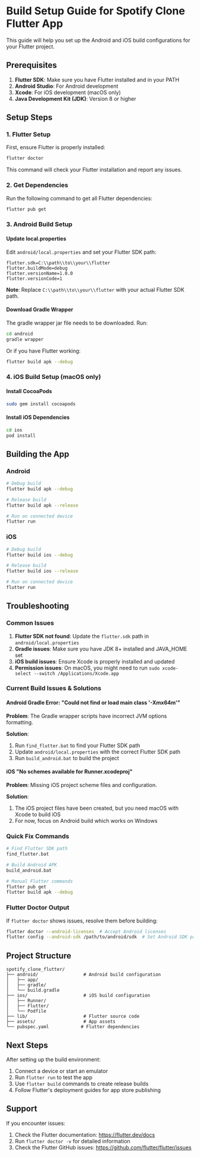 # Build Setup Guide for Spotify Clone Flutter App

This guide will help you set up the Android and iOS build configurations for your Flutter project.

## Prerequisites

1. **Flutter SDK**: Make sure you have Flutter installed and in your PATH
2. **Android Studio**: For Android development
3. **Xcode**: For iOS development (macOS only)
4. **Java Development Kit (JDK)**: Version 8 or higher

## Setup Steps

### 1. Flutter Setup

First, ensure Flutter is properly installed:

```bash
flutter doctor
```

This command will check your Flutter installation and report any issues.

### 2. Get Dependencies

Run the following command to get all Flutter dependencies:

```bash
flutter pub get
```

### 3. Android Build Setup

#### Update local.properties

Edit `android/local.properties` and set your Flutter SDK path:

```properties
flutter.sdk=C:\\path\\to\\your\\flutter
flutter.buildMode=debug
flutter.versionName=1.0.0
flutter.versionCode=1
```

**Note**: Replace `C:\\path\\to\\your\\flutter` with your actual Flutter SDK path.

#### Download Gradle Wrapper

The gradle wrapper jar file needs to be downloaded. Run:

```bash
cd android
gradle wrapper
```

Or if you have Flutter working:

```bash
flutter build apk --debug
```

### 4. iOS Build Setup (macOS only)

#### Install CocoaPods

```bash
sudo gem install cocoapods
```

#### Install iOS Dependencies

```bash
cd ios
pod install
```

## Building the App

### Android

```bash
# Debug build
flutter build apk --debug

# Release build
flutter build apk --release

# Run on connected device
flutter run
```

### iOS

```bash
# Debug build
flutter build ios --debug

# Release build
flutter build ios --release

# Run on connected device
flutter run
```

## Troubleshooting

### Common Issues

1. **Flutter SDK not found**: Update the `flutter.sdk` path in `android/local.properties`
2. **Gradle issues**: Make sure you have JDK 8+ installed and JAVA_HOME set
3. **iOS build issues**: Ensure Xcode is properly installed and updated
4. **Permission issues**: On macOS, you might need to run `sudo xcode-select --switch /Applications/Xcode.app`

### Current Build Issues & Solutions

#### Android Gradle Error: "Could not find or load main class '-Xmx64m'"

**Problem**: The Gradle wrapper scripts have incorrect JVM options formatting.

**Solution**: 
1. Run `find_flutter.bat` to find your Flutter SDK path
2. Update `android/local.properties` with the correct Flutter SDK path
3. Run `build_android.bat` to build the project

#### iOS "No schemes available for Runner.xcodeproj"

**Problem**: Missing iOS project scheme files and configuration.

**Solution**: 
1. The iOS project files have been created, but you need macOS with Xcode to build iOS
2. For now, focus on Android build which works on Windows

### Quick Fix Commands

```bash
# Find Flutter SDK path
find_flutter.bat

# Build Android APK
build_android.bat

# Manual Flutter commands
flutter pub get
flutter build apk --debug
```

### Flutter Doctor Output

If `flutter doctor` shows issues, resolve them before building:

```bash
flutter doctor --android-licenses  # Accept Android licenses
flutter config --android-sdk /path/to/android/sdk  # Set Android SDK path
```

## Project Structure

```
spotify_clone_flutter/
├── android/                 # Android build configuration
│   ├── app/
│   ├── gradle/
│   └── build.gradle
├── ios/                     # iOS build configuration
│   ├── Runner/
│   ├── Flutter/
│   └── Podfile
├── lib/                     # Flutter source code
├── assets/                  # App assets
└── pubspec.yaml            # Flutter dependencies
```

## Next Steps

After setting up the build environment:

1. Connect a device or start an emulator
2. Run `flutter run` to test the app
3. Use `flutter build` commands to create release builds
4. Follow Flutter's deployment guides for app store publishing

## Support

If you encounter issues:

1. Check the Flutter documentation: https://flutter.dev/docs
2. Run `flutter doctor -v` for detailed information
3. Check the Flutter GitHub issues: https://github.com/flutter/flutter/issues
